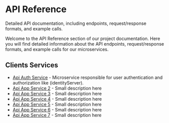 # API Reference

Detailed API documentation, including endpoints, request/response formats, and example calls.

Welcome to the API Reference section of our project documentation. Here you will find detailed information about the API endpoints, request/response formats, and example calls for our microservices.

## Clients Services

-  [Api Auth Service](./api-references/api-auth-service.md)  - Microservice responsible for user authentication and authorization like (identityServer).
-  [Api App Service 2](./api-references/index.md)  - Small description here
-  [Api App Service 3](./api-references/index.md)  - Small description here
-  [Api App Service 4](./api-references/index.md)  - Small description here
-  [Api App Service 5](./api-references/index.md)  - Small description here
-  [Api App Service 6](./api-references/index.md)  - Small description here
-  [Api App Service 7](./api-references/index.md)  - Small description here
